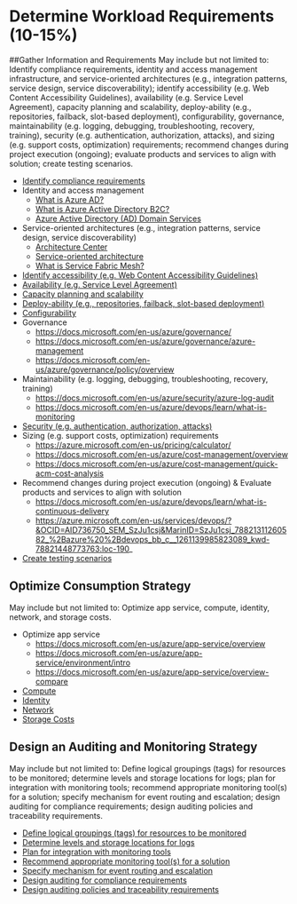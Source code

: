 # Determine Workload Requirements (10-15%)

##Gather Information and Requirements 
May include but not limited to: Identify compliance requirements, identity and access management infrastructure, and service-oriented architectures (e.g., integration patterns, service design, service discoverability); identify accessibility (e.g. Web Content Accessibility Guidelines), availability (e.g. Service Level Agreement), capacity planning and scalability, deploy-ability (e.g., repositories, failback, slot-based deployment), configurability, governance, maintainability (e.g. logging, debugging, troubleshooting, recovery, training), security (e.g. authentication, authorization, attacks), and sizing (e.g. support costs, optimization) requirements; recommend changes during project execution (ongoing); evaluate products and services to align with solution; create testing scenarios.

* [Identify compliance requirements](https://docs.microsoft.com/en-us/azure/architecture/cloud-adoption/ready/azure-readiness-guide/govern-org-compliance?tabs=AzurePolicy)
* Identity and access management
    * [What is Azure AD?](https://docs.microsoft.com/en-us/azure/active-directory/fundamentals/active-directory-whatis)
    * [What is Azure Active Directory B2C?](https://docs.microsoft.com/en-us/azure/active-directory-b2c/active-directory-b2c-overview)
    * [Azure Active Directory (AD) Domain Services](https://docs.microsoft.com/en-us/azure/active-directory-domain-services/active-directory-ds-overview)
* Service-oriented architectures (e.g., integration patterns, service design, service discoverability)
    * [Architecture Center](https://docs.microsoft.com/en-us/azure/architecture)
    * [Service-oriented architecture](https://docs.microsoft.com/en-us/dotnet/standard/microservices-architecture/architect-microservice-container-applications/service-oriented-architecture)
    * [What is Service Fabric Mesh?](https://docs.microsoft.com/en-us/azure/service-fabric-mesh/service-fabric-mesh-overview)
* [Identify accessibility (e.g. Web Content Accessibility Guidelines)](https://www.essentialaccessibility.com/blog/web-content-accessibility-guidelines-wcag/)	
* [Availability (e.g. Service Level Agreement)	](https://azure.microsoft.com/en-us/support/legal/sla/summary/)
* [Capacity planning and scalability](https://azure.microsoft.com/en-us/pricing/details/devops/azure-devops-services/)
* [Deploy-ability (e.g., repositories, failback, slot-based deployment)	](https://docs.microsoft.com/en-us/azure/app-service/deploy-staging-slots)
* [Configurability](https://docs.microsoft.com/en-us/azure/automation/automation-intro)
* Governance
    * https://docs.microsoft.com/en-us/azure/governance/
    * https://docs.microsoft.com/en-us/azure/governance/azure-management 
    * https://docs.microsoft.com/en-us/azure/governance/policy/overview 
* Maintainability (e.g. logging, debugging, troubleshooting, recovery, training)
    * https://docs.microsoft.com/en-us/azure/security/azure-log-audit 
    * https://docs.microsoft.com/en-us/azure/devops/learn/what-is-monitoring
* [Security (e.g. authentication, authorization, attacks)](https://docs.microsoft.com/en-us/azure/security-center/security-center-intro)
* Sizing (e.g. support costs, optimization) requirements	
    * https://azure.microsoft.com/en-us/pricing/calculator/
    * https://docs.microsoft.com/en-us/azure/cost-management/overview
    * https://docs.microsoft.com/en-us/azure/cost-management/quick-acm-cost-analysis 
* Recommend changes during project execution (ongoing) & Evaluate products and services to align with solution	
    * https://docs.microsoft.com/en-us/azure/devops/learn/what-is-continuous-delivery
    * https://azure.microsoft.com/en-us/services/devops/?&OCID=AID736750_SEM_SzJu1csj&MarinID=SzJu1csj_78821311260582_%2Bazure%20%2Bdevops_bb_c__1261139985823089_kwd-78821448773763:loc-190_
* [Create testing scenarios](https://azure.microsoft.com/en-us/solutions/dev-test/%23references)

## Optimize Consumption Strategy 
May include but not limited to: Optimize app service, compute, identity, network, and storage costs.

* Optimize app service
    * https://docs.microsoft.com/en-us/azure/app-service/overview
    * https://docs.microsoft.com/en-us/azure/app-service/environment/intro
    * https://docs.microsoft.com/en-us/azure/app-service/overview-compare
* [Compute](https://docs.microsoft.com/en-us/azure/app-service/app-service-best-practices?toc=%2fazure%2fapp-service%2fenvironment%2ftoc.json)
* [Identity](https://docs.microsoft.com/en-us/azure/active-directory/develop/)	
* [Network](https://docs.microsoft.com/en-us/azure/app-service/environment/network-info)
* [Storage Costs](https://azure.microsoft.com/en-us/pricing/details/storage/blobs/)	

## Design an Auditing and Monitoring Strategy 
May include but not limited to: Define logical groupings (tags) for resources to be monitored; determine levels and storage locations for logs; plan for integration with monitoring tools; recommend appropriate monitoring tool(s) for a solution; specify mechanism for event routing and escalation; design auditing for compliance requirements; design auditing policies and traceability requirements. 

* [Define logical groupings (tags) for resources to be monitored](https://docs.microsoft.com/en-us/azure/azure-resource-manager/resource-group-using-tags)
* [Determine levels and storage locations for logs](https://docs.microsoft.com/en-us/rest/api/storageservices/enabling-storage-logging-and-accessing-log-data)
* [Plan for integration with monitoring tools](https://azure.microsoft.com/en-us/blog/use-azure-monitor-to-integrate-with-siem-tools/)
* [Recommend appropriate monitoring tool(s) for a solution](https://docs.microsoft.com/en-us/azure/azure-monitor/overview)
* [Specify mechanism for event routing and escalation](https://docs.microsoft.com/en-us/azure/event-grid/overview)
* [Design auditing for compliance requirements](https://docs.microsoft.com/en-us/azure/devops/organizations/security/?view=azure-devops)
* [Design auditing policies and traceability requirements](https://azure.microsoft.com/en-us/services/devops/pipelines/)





